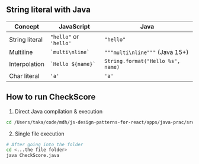 ## String literal with Java

| Concept        | JavaScript             | Java                              |
| -------------- | ---------------------- | --------------------------------- |
| String literal | `"hello"` or `'hello'` | `"hello"`                         |
| Multiline      | `` `multi\nline` ``    | `"""multi\nline"""` (Java 15+)    |
| Interpolation  | `` `Hello ${name}` ``  | `String.format("Hello %s", name)` |
| Char literal   | `'a'`                  | `'a'`                             |

## How to run CheckScore

1. Direct Java compilation & execution

```bash
cd /Users/taka/code/mdh/js-design-patterns-for-react/apps/java-prac/src/code-challenge/easy/1-check-score && javac CheckScore.java && java CheckScore
```

2. Single file execution

```bash
# After going into the folder
cd <...the file folder>
java CheckScore.java
```
